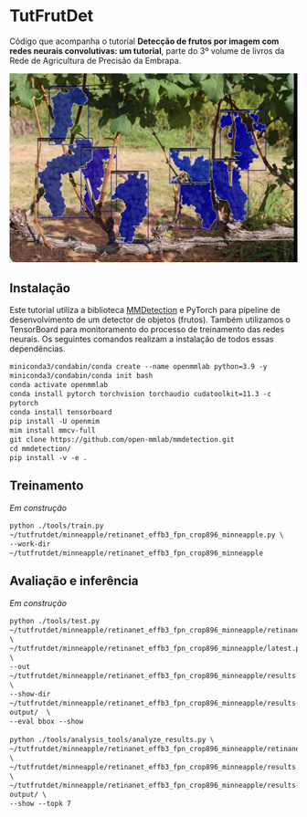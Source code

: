 # TutFrutDet

Código que acompanha o tutorial **Detecção de frutos por imagem com redes neurais convolutivas: um tutorial**, parte do 3º volume de livros da Rede de Agricultura de Precisão da Embrapa.

![Imagem com cachos de uva anotados](figures/CSV_1865.jpg)

## Instalação

Este tutorial utiliza a biblioteca [MMDetection](https://mmdetection.readthedocs.io) e PyTorch para pipeline de desenvolvimento de um detector de objetos (frutos). Também utilizamos o TensorBoard para monitoramento do processo de treinamento das redes neurais. Os seguintes comandos realizam a instalação de todos essas dependências.

```
miniconda3/condabin/conda create --name openmmlab python=3.9 -y
miniconda3/condabin/conda init bash
conda activate openmmlab
conda install pytorch torchvision torchaudio cudatoolkit=11.3 -c pytorch
conda install tensorboard
pip install -U openmim
mim install mmcv-full
git clone https://github.com/open-mmlab/mmdetection.git
cd mmdetection/
pip install -v -e .
```

## Treinamento

*Em construção*

```
python ./tools/train.py ~/tutfrutdet/minneapple/retinanet_effb3_fpn_crop896_minneapple.py \
--work-dir ~/tutfrutdet/minneapple/retinanet_effb3_fpn_crop896_minneapple
```

## Avaliação e inferência

*Em construção*

```
python ./tools/test.py ~/tutfrutdet/minneapple/retinanet_effb3_fpn_crop896_minneapple/retinanet_effb3_fpn_crop896_minneapple.py \
~/tutfrutdet/minneapple/retinanet_effb3_fpn_crop896_minneapple/latest.pth \
--out ~/tutfrutdet/minneapple/retinanet_effb3_fpn_crop896_minneapple/results.pkl \
--show-dir ~/tutfrutdet/minneapple/retinanet_effb3_fpn_crop896_minneapple/results-output/  \
--eval bbox --show

python ./tools/analysis_tools/analyze_results.py \
~/tutfrutdet/minneapple/retinanet_effb3_fpn_crop896_minneapple/retinanet_effb3_fpn_crop896_minneapple.py \
~/tutfrutdet/minneapple/retinanet_effb3_fpn_crop896_minneapple/results.pkl \
~/tutfrutdet/minneapple/retinanet_effb3_fpn_crop896_minneapple/results-output/ \
--show --topk 7
```


